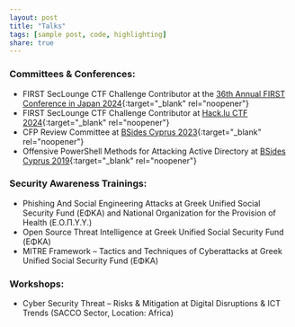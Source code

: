 ```yaml
---
layout: post
title: "Talks"
tags: [sample post, code, highlighting]
share: true
---
```


### Committees & Conferences:
* FIRST SecLounge CTF Challenge Contributor at the [36th Annual FIRST Conference in Japan 2024](https://www.first.org/conference/2024/ctf){:target="_blank" rel="noopener"}
* FIRST SecLounge CTF Challenge Contributor at [Hack.lu CTF 2024](https://hacklu.firstseclounge.org/){:target="_blank" rel="noopener"}
* CFP Review Committee at [BSides Cyprus 2023](https://bsidescyprus.com/){:target="_blank" rel="noopener"}
* Offensive PowerShell Methods for Attacking Active Directory at [BSides Cyprus 2019](https://bsidescyprus.com/){:target="_blank" rel="noopener"}

### Security Awareness Trainings:
* Phishing And Social Engineering Attacks at Greek Unified Social Security Fund (ΕΦΚΑ) and National Organization
for the Provision of Health (Ε.Ο.Π.Υ.Υ.)
* Open Source Threat Intelligence at Greek Unified Social Security Fund (ΕΦΚΑ)
* MITRE Framework – Tactics and Techniques of Cyberattacks at Greek Unified Social Security Fund (ΕΦΚΑ)

### Workshops:
* Cyber Security Threat – Risks & Mitigation at Digital Disruptions & ICT Trends (SACCO Sector, Location: Africa) 
